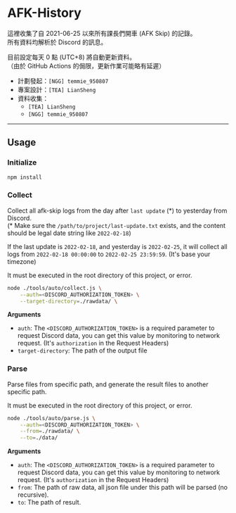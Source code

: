 # AFK-History

這裡收集了自 2021-06-25 以來所有課長們開車 (AFK Skip) 的記錄。  
所有資料均解析於 Discord 的訊息。

目前設定每天 0 點 (UTC+8) 將自動更新資料。  
（由於 GitHub Actions 的侷限，更新作業可能略有延遲）


* 計劃發起：`[NGG] temmie_950807`
* 專案設計：`[TEA] LianSheng`
* 資料收集：
  * `[TEA] LianSheng`
  * `[NGG] temmie_950807`


***

## Usage

### Initialize
```bash
npm install
```


### Collect
Collect all afk-skip logs from the day after `last update` (\*) to yesterday from Discord.  
(\* Make sure the `/path/to/project/last-update.txt` exists, and the content should be legal date string like `2022-02-18`)

If the last update is `2022-02-18`, and yesterday is `2022-02-25`, it will collect all logs from `2022-02-18 00:00:00` to `2022-02-25 23:59:59`. (It's base your timezone)

It must be executed in the root directory of this project, or error.

```bash
node ./tools/auto/collect.js \
    --auth=<DISCORD_AUTHORIZATION_TOKEN> \
    --target-directory=./rawdata/ \
```
**Arguments**  
* `auth`: The `<DISCORD_AUTHORIZATION_TOKEN>` is a required parameter to request Discord data, you can get this value by monitoring to network request. (It's `authorization` in the Request Headers)
* `target-directory`: The path of the output file

### Parse
Parse files from specific path, and generate the result files to another specific path.

It must be executed in the root directory of this project, or error.

```bash
node ./tools/auto/parse.js \
    --auth=<DISCORD_AUTHORIZATION_TOKEN> \
    --from=./rawdata/ \
    --to=./data/
```

**Arguments**  
* `auth`: The `<DISCORD_AUTHORIZATION_TOKEN>` is a required parameter to request Discord data, you can get this value by monitoring to network request. (It's `authorization` in the Request Headers)
* `from`: The path of raw data, all json file under this path will be parsed (no recursive).
* `to`: The path of result.
